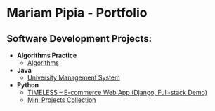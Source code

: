 <h1>Mariam Pipia - Portfolio</h1>

<h2>Software Development Projects: </h2>

- <b>Algorithms Practice</b>
  - [Algorithms](https://github.com/marrrrrrrrrrr/algorithm-projects)
- <b>Java</b>
  - [University Management System](https://github.com/marrrrrrrrrrr/university-management-system)
- <b>Python</b>
  - [TIMELESS – E-commerce Web App (Django, Full-stack Demo)](https://github.com/marrrrrrrrrrr/django_project)
  - [Mini Projects Collection](https://github.com/marrrrrrrrrrr/python_projects)
